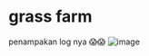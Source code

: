 # grass farm

penampakan log nya 😱😱
![image](https://github.com/StephanieAgatha/grass/assets/62786809/b5999f7d-cf5e-4284-bbd7-8a249e26bb99)
